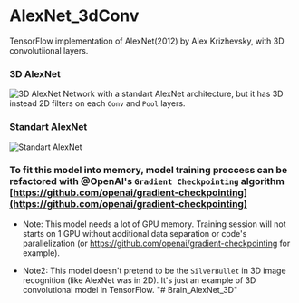 # AlexNet_3dConv
TensorFlow implementation of AlexNet(2012) by Alex Krizhevsky, with 3D convolutiional layers.
### 3D AlexNet
![3D AlexNet](https://github.com/denti/AlexNet_3dConv/blob/master/img/AlexNet_3D.jpeg)
Network with a standart AlexNet architecture, but it has 3D instead 2D filters on each `Conv` and `Pool` layers. 
### Standart AlexNet
![Standart AlexNet](https://github.com/denti/AlexNet_3dConv/blob/master/img/AlexNet.jpeg)



### To fit this model into memory, model training proccess can be refactored with @OpenAI's `Gradient Checkpointing` algorithm  [https://github.com/openai/gradient-checkpointing](https://github.com/openai/gradient-checkpointing)
* Note: This model needs a lot of GPU memory. Training session will not starts on 1 GPU without additional data separation or code's parallelization (or https://github.com/openai/gradient-checkpointing for example). 

* Note2: This model doesn't pretend to be the `SilverBullet` in 3D image recognition (like AlexNet was in 2D). It's just an example of 3D convolutional model in TensorFlow.
"# Brain_AlexNet_3D" 
